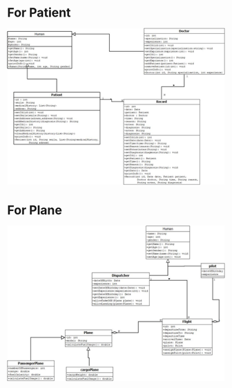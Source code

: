 # For Patient
![](https://github.com/nekruz03/Senla-Courses/blob/Task-2/Task-2/2/Patient_2.jpeg)

# For Plane
![](https://github.com/nekruz03/Senla-Courses/blob/Task-2/Task-2/2/Plane.jpeg)


